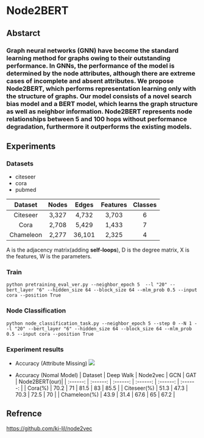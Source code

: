 # Node2BERT
## Abstarct
### Graph neural networks (GNN) have become the standard learning method for graphs owing to their outstanding performance. In GNNs, the performance of the model is determined by the node attributes, although there are extreme cases of incomplete and absent attributes. We propose Node2BERT, which performs representation learning only with the structure of graphs. Our model consists of a novel search bias model and a BERT model, which learns the graph structure as well as neighbor information. Node2BERT represents node relationships between 5 and 100 hops without performance degradation, furthermore it outperforms the existing models.
## Experiments
### Datasets
+ citeseer
+ cora
+ pubmed

| Dataset | Nodes | Edges | Features | Classes | 
| :---: | :---:| :---: | :---: | :---:|
| Citeseer | 3,327 | 4,732 | 3,703 | 6 | 
| Cora | 2,708 | 5,429 | 1,433 | 7 | 
| Chameleon	| 2,277 | 36,101 | 2,325 | 4 |


A is the adjacency matrix(adding **self-loops**), D is the degree matrix, X is the features, W is the parameters.
### Train
```
python pretraining_eval_ver.py --neighbor_epoch 5  --l "20" --bert_layer "6" --hidden_size 64 --block_size 64 --mlm_prob 0.5 --input cora --position True
```

### Node Classification
```
python node_classification_task.py --neighbor_epoch 5 --step 0 --N 1 --l "20" --bert_layer "6" --hidden_size 64 --block_size 64 --mlm_prob 0.5 --input cora --position True
```

### Experiment results
+ Accuracy (Attribute Missing)
  ![](experiments/results.png)

+ Accuracy (Nomal Model)
    | Dataset | Deep Walk | Node2vec | GCN | GAT | Node2BERT(our)|
    | :------: | :------: | :------: | :------: | :------: | :------: |
    | Cora(%)	| 70.2 | 71 |	81.5 | 83 | 85.5 |
    | Citeseer(%)	| 51.3 | 47.3 | 70.3 | 72.5 |	70 |
    | Chameleon(%)	| 43.9 | 31.4 | 67.6 | 65 | 67.2 | 

## Refrence
https://github.com/ki-ljl/node2vec
